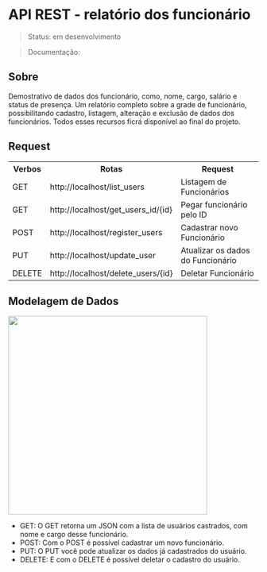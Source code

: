 # API REST - relatório dos funcionário
> Status: em desenvolvimento

> Documentação:

## Sobre
Demostrativo de dados dos funcionário, como, nome, cargo, salário e status de presença. Um relatório completo sobre a grade de funcionário, possibilitando cadastro, listagem, alteração e exclusão de dados dos funcionários. Todos esses recursos ficrá disponível ao final do projeto.



## Request
<table>
  <tr>
    <th>Verbos</th><th>Rotas</th><th>Request</th>
  </tr>
  <tr>
    <td>GET</td>
    <td>http://localhost/list_users</td>
    <td>Listagem de Funcionários</td>
  </tr>
  <tr>
    <td>GET</td>
    <td>http://localhost/get_users_id/{id}</td>
    <td>Pegar funcionário pelo ID</td>
  </tr>
  <tr>
    <td>POST</td>
    <td>http://localhost/register_users</td>
    <td>Cadastrar novo Funcionário</td>
  </tr>
  <tr>
    <td>PUT</td>
    <td>http://localhost/update_user</td>
    <td>Atualizar os dados do Funcionário</td>
  </tr>
  <tr>
    <td>DELETE</td>
    <td>http://localhost/delete_users/{id}</td>
    <td>Deletar Funcionário</td>
  </tr>
</table>

## Modelagem de Dados

 <img style="height:400px" src="https://github.com/GabryelSilvah/API_REST/assets/139282381/21a03ff2-fdf4-4eb8-8fbc-dec118a4c6c4">

- GET: O GET retorna um JSON com a lista de usuários castrados, com nome e cargo desse funcionário. 
- POST: Com o POST é possível cadastrar um novo funcionário. 
- PUT: O PUT você pode atualizar os dados já cadastrados do usuário. 
- DELETE: E com o DELETE é possível deletar o cadastro do usuário.
